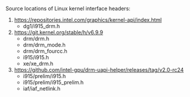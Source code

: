 <!---

Copyright (C) 2024 Intel Corporation

SPDX-License-Identifier: MIT

-->


Source locations of Linux kernel interface headers:

1. https://repositories.intel.com/graphics/kernel-api/index.html
    - dg1/i915_drm.h
2. https://git.kernel.org/stable/h/v6.9.9
    - drm/drm.h
    - drm/drm_mode.h
    - drm/drm_fourcc.h
    - i915/i915.h
    - xe/xe_drm.h
3. https://github.com/intel-gpu/drm-uapi-helper/releases/tag/v2.0-rc24
    - i915/prelim/i915.h
    - i915/prelim/i915_prelim.h
    - iaf/iaf_netlink.h
     
